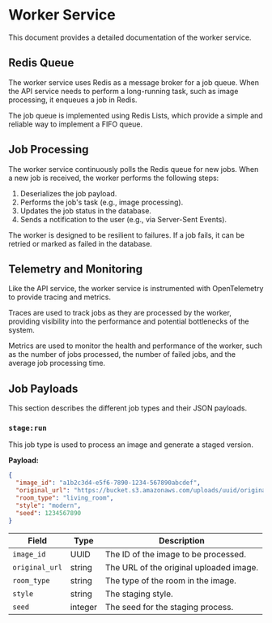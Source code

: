 # Worker Service

This document provides a detailed documentation of the worker service.

## Redis Queue

The worker service uses Redis as a message broker for a job queue. When the API service needs to perform a long-running task, such as image processing, it enqueues a job in Redis.

The job queue is implemented using Redis Lists, which provide a simple and reliable way to implement a FIFO queue.

## Job Processing

The worker service continuously polls the Redis queue for new jobs. When a new job is received, the worker performs the following steps:

1.  Deserializes the job payload.
2.  Performs the job's task (e.g., image processing).
3.  Updates the job status in the database.
4.  Sends a notification to the user (e.g., via Server-Sent Events).

The worker is designed to be resilient to failures. If a job fails, it can be retried or marked as failed in the database.

## Telemetry and Monitoring

Like the API service, the worker service is instrumented with OpenTelemetry to provide tracing and metrics.

Traces are used to track jobs as they are processed by the worker, providing visibility into the performance and potential bottlenecks of the system.

Metrics are used to monitor the health and performance of the worker, such as the number of jobs processed, the number of failed jobs, and the average job processing time.

## Job Payloads

This section describes the different job types and their JSON payloads.

### `stage:run`

This job type is used to process an image and generate a staged version.

**Payload:**

```json
{
  "image_id": "a1b2c3d4-e5f6-7890-1234-567890abcdef",
  "original_url": "https://bucket.s3.amazonaws.com/uploads/uuid/original.jpg",
  "room_type": "living_room",
  "style": "modern",
  "seed": 1234567890
}
```

| Field | Type | Description |
| --- | --- | --- |
| `image_id` | UUID | The ID of the image to be processed. |
| `original_url` | string | The URL of the original uploaded image. |
| `room_type` | string | The type of the room in the image. |
| `style` | string | The staging style. |
| `seed` | integer | The seed for the staging process. |
